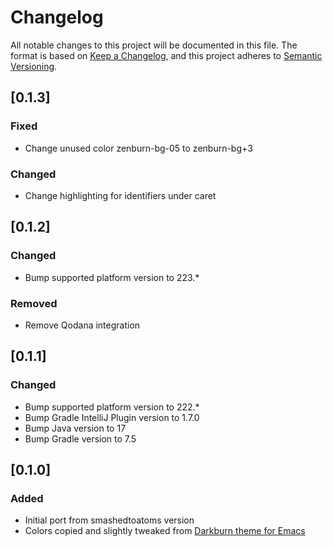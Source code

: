 # Changelog
All notable changes to this project will be documented in this file.
The format is based on [Keep a
Changelog](https://keepachangelog.com/en/1.0.0/), and this project
adheres to [Semantic Versioning](https://semver.org/spec/v2.0.0.html).

## [0.1.3]
### Fixed
- Change unused color zenburn-bg-05 to zenburn-bg+3
### Changed
- Change highlighting for identifiers under caret

## [0.1.2]
### Changed
- Bump supported platform version to 223.*
### Removed
- Remove Qodana integration

## [0.1.1]
### Changed
- Bump supported platform version to 222.*
- Bump Gradle IntelliJ Plugin version to 1.7.0
- Bump Java version to 17
- Bump Gradle version to 7.5

## [0.1.0]
### Added
- Initial port from smashedtoatoms version
- Colors copied and slightly tweaked from [Darkburn theme for Emacs](https://github.com/gorauskas/darkburn-theme)
